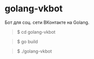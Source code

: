 # golang-vkbot

Бот для соц. сети ВКонтакте на Golang.


>$ cd golang-vkbot

>$ go build

>$ ./golang-vkbot
